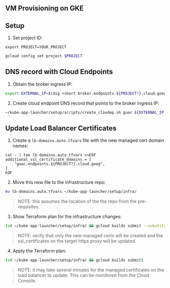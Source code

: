 ## VM Provisioning on GKE

## Setup

1. Set project ID:

```
export PROJECT=YOUR_PROJECT
```

```bash
gcloud config set project $PROJECT
```

## DNS record with Cloud Endpoints

1. Obtain the broker ingress IP:

```bash
export EXTERNAL_IP=$(dig +short broker.endpoints.${PROJECT?}.cloud.goog)
```

2. Create cloud endpoint DNS record that points to the broker ingress IP:

```bash
~/kube-app-launcher/setup/scripts/create_cloudep.sh guac ${EXTERNAL_IP?}
```

## Update Load Balancer Certificates

1. Create a `lb-domains.auto.tfvars` file with the new managed cert domain names:

```
cat - | tee lb-domains.auto.tfvars <<EOF
additional_ssl_certificate_domains = [
    "guac.endpoints.${PROJECT?}.cloud.goog",
]
EOF
```

2. Move this new file to the infrastructure repo:

```bash
mv lb-domains.auto.tfvars ~/kube-app-launcher/setup/infra/
```

> NOTE: this assumes the location of the the repo from the pre-requisites. 

3. Show Terraform plan for the infrastructure changes:

```bash
(cd ~/kube-app-launcher/setup/infra/ && gcloud builds submit --substitutions=_ACTION=plan)
```

> NOTE: verify that only the new managed certs will be created and the ssl_certificates on the target https proxy will be updated.

4. Apply the Terraform plan:

```bash
(cd ~/kube-app-launcher/setup/infra/ && gcloud builds submit)
```

> NOTE: it may take several minutes for the managed certificates on the load balancer to update. This can be monitored from the Cloud Console.
